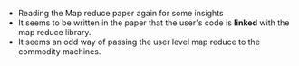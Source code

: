 - Reading the Map reduce paper again for some insights
- It seems to be written in the paper that the user's code is **linked** with the map reduce library.
- It seems an odd way of passing the user level map reduce to the commodity machines.